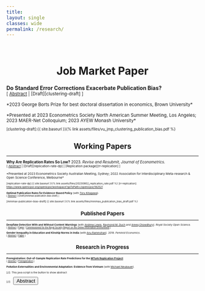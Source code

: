 ```yaml
---
title: 
layout: single
classes: wide
permalink: /research/
---
```

<br/> 

<!-- Google Tag Manager (noscript) -->
<noscript><iframe src="https://www.googletagmanager.com/ns.html?id=GTM-PNS829G"
height="0" width="0" style="display:none;visibility:hidden"></iframe></noscript>
<!-- End Google Tag Manager (noscript) -->

# <center> Job Market Paper </center>

**Do Standard Error Corrections Exacerbate Publication Bias?**<br/>
<small>[ <a href="#/" onclick="visib('clustering')">Abstract</a> | [Draft][clustering-draft] ] </small>

<div id="clustering" style="display: none; text-align: justify; line-height: 1.2" ><small>
Over the past several decades, econometrics research has devoted substantial efforts to improving the credibility of standard errors. This paper studies how such improvements interact with the selective publication process to affect the ultimate credibility of published studies. I show that adopting improved but enlarged standard errors for individual studies can inadvertently lead to higher bias in the studies selected for publication. Intuitively, this is because increasing standard errors raises the bar on statistical significance, which exacerbates publication bias. Despite the possibility of higher bias, I show that the coverage of published confidence intervals unambiguously increases. I illustrate these phenomena using a newly constructed dataset on the adoption of clustered standard errors in the difference-in-differences literature between 2000 and 2009. Clustering is associated with a near doubling in the magnitude of published effect sizes. I estimate a model of the publication process and find that clustering led to large improvements in coverage but also sizable increases in bias. To examine the overall impact on evidence-based policy, I develop a model of a policymaker who uses information from published studies to inform policy decisions and overestimates the precision of estimates when standard errors are unclustered. I find that clustering lowers minimax regret when policymakers exhibit sufficiently high loss aversion for mistakenly implementing an ineffective or harmful policy.
</small><br><br/></div>

<small>
*2023 George Borts Prize for best doctoral dissertation in economics, Brown University*<br/>
  <br/>
*Presented at 2023 Econometrics Society North American Summer Meeting, Los Angeles; 2023 MAER-Net Colloquium; 2023 AYEW Monash University*
<small>

[clustering-draft]:{{ site.baseurl }}{% link assets/files/vu_jmp_clustering_publication_bias.pdf %}

# <center> Working Papers </center>
- - -

**Why Are Replication Rates So Low?** 2023. *Revise and Resubmit, Journal of Econometrics.* <br/>
<small>[ <a href="#/" onclick="visib('replication-rate')">Abstract</a> | [Draft][replication-rate-dp] | [Replication package][rr-replication] ] </small>

<div id="replication-rate" style="display: none; text-align: justify; line-height: 1.2" ><small>
Many explanations have been offered for why replication rates are low in the social sciences, including selective publication, p-hacking, and treatment effect heterogeneity. This article emphasizes that issues with common power calculations in replication studies may also play an important role. Theoretically, I show in a simple model of the publication process that issues with the way that replication power is commonly calculated imply we should always expect replication rates to fall below their intended power targets, even when original studies are unbiased and there is no p-hacking or treatment effect heterogeneity. Empirically, I find that a parsimonious model accounting only for issues with power calculations can fully explain observed replication rates in experimental economics and social science, and two-thirds of the replication gap in psychology.
</small><br><br/></div>

<small>
*Presented at 2023 Econometrics Society Australian Meeting, Sydney; 2022 Association for Interdisciplinary Meta-research & Open Science Conference, Melbourne*
<small>

[replication-rate-dp]:{{ site.baseurl }}{% link assets/files/20230802_replication_rate.pdf %}
[rr-replication]: https://www.openicpsr.org/openicpsr/workspace?goToPath=/openicpsr/182521


**Optimal Publication Rules for Evidence-Based Policy** (with [Toru Kitagawa][tkitagawa]).<br/>
<small>[ <a href="#/" onclick="visib('minimax-publication-bias')">Abstract</a> | [Draft][minimax-publication-bias-draft] ] </small>

<div id="minimax-publication-bias" style="display: none; text-align: justify; line-height: 1.2" ><small>
Empirical research can inform evidence-based policy choice but may be censored due to publication bias. How does this impact the decisions of policymakers who do not have, or are unwilling to use, prior beliefs about a policy's impact? For minimax regret policymakers, we characterize the optimal treatment rule with selective publication against statistically insignificant results. We then show that the optimal publication rule which minimizes maximum regret is non-selective. This contrasts with the optimal publication rule for Bayesian policymakers studied in the literature, where only `extreme' results that sufficiently move the prior are published. Thus, in the minimax regret framework, the optimal publication regime for policy choice is consistent with valid statistical inference in scientific research.
</small><br><br/></div>

[minimax-publication-bias-draft]:{{ site.baseurl }}{% link assets/files/minimax_publication_bias_draft.pdf %}

[tkitagawa]: https://sites.google.com/brown.edu/torukitagawa



# <center> Published Papers </center>
- - -
**Deepfake Detection With and Without Content Warnings** (with [Andrew Lewis][alewis], [Raymond M. Duch][rduch] and [Areeq Chowdhury][achowdhury]). *Royal Society Open Science.*<br/>
<small>[ <a href="#/" onclick="visib('deepfake')">Abstract</a> | [Paper][deepfake-paper] | [Commissioned for the Royal Society Report on the Online Information Environment][rs-report] ] </small>

<div id="deepfake" style="display: none; text-align: justify; line-height: 1.2" ><small>
The rapid advancement of ‘deepfake’ video technology — which uses deep learning artificial intelligence algorithms to create fake videos that look real — has given urgency to the question of how policymakers and technology companies should moderate inauthentic content. We conduct an experiment to measure people’s alertness to and ability to detect a high-quality deepfake amongst a set of videos. First, we find that in a natural setting with no content warnings,
individuals who are exposed to a deepfake video of neutral content are no more likely to detect anything out of the ordinary (32.9%) compared to a control group who viewed only authentic videos (34.1%). Second, we find that when individuals are given a warning that at least one video in a set of five videos is a deepfake, only 21.6% of respondents correctly identify the deepfake as the only inauthentic video, while the remainder erroneously select at least one genuine video as a deepfake.
</small><br><br/></div>

[deepfake-paper]: https://royalsocietypublishing.org/doi/epdf/10.1098/rsos.231214
[deepfake-draft]: https://osf.io/cb7rw
[rs-report]: https://royalsociety.org/-/media/policy/projects/online-information-environment/the-online-information-environment.pdf
[alewis]: https://www.politics.ox.ac.uk/person/andrew-lewis
[rduch]: https://www.raymondduch.com/
[achowdhury]: https://areeqchowdhury.com/

**Gender Inequality in Education and Kinship Norms in India** (with [Anu Rammohan][arammohan]). 2018. *Feminist Economics*.<br/>
<small>[ <a href="#/" onclick="visib('education-kinship')">Abstract</a> | [Paper][education-kinship] ] </small>

<div id="education-kinship" style="display: none; text-align: justify; line-height: 1.2" ><small>
Women’s schooling attainment in India continues to lag considerably behind that of men. This paper uses nationally representative district-level data from the 2007–8 District Level Household and Facility Survey (DLHS-3), Indicus Analytics, and the 2011–12 Indian Human Development Survey-II (IHDS-II) to examine the role of socioeconomic and cultural factors in influencing gender differentials in schooling. The results provide quantitative evidence of the role of different economic and sociocultural factors on gender disparities in education. The empirical results show that economic development is an important factor in narrowing gender gaps in education, with wealthier districts more likely to educate girls than poorer districts. However, the norm of patrilocal exogamy, where wives migrate to co-reside with their husband’s kin, is associated with worse outcomes for women’s schooling relative to men’s schooling; and, in keeping with anthropological research, gender-differentiated inequities in education are more pronounced in Northern India.
</small><br><br/></div>

[education-kinship]: https://www.tandfonline.com/doi/abs/10.1080/13545701.2017.1364399#:~:text=However%2C%20the%20norm%20of%20patrilocal,more%20pronounced%20in%20Northern%20India.
[arammohan]: https://research-repository.uwa.edu.au/en/persons/anu-rammohan

# <center> Research in Progress </center>
- - -

**Preregistration: Out-of-Sample Replication Rate Predictions for the [MTurk Replication Project](https://mtrp.info/index.html)**<br/>
<small>[ <a href="#/" onclick="visib('preregistered-prediction')">Abstract</a> | [Preregistration][preregistered-prediction-draft] ] </small>
<div id="preregistered-prediction" style="display: none; text-align: justify; line-height: 1.2" ><small>
The MTurk Replication Project will test the reproducibility of 26 social science studies that used online research participants and were published in PNAS between 2015 and 2018. For the subset of 19 studies reporting t-ratios, this paper preregisters an out-of-sample prediction that 57% will be successfully replicated with a statistical significant effect in the same direction as the original study. It also preregisters individual-study predictions, identifying ten studies with very high expected replication probabilities (>95%) and seven studies with relatively low expected replication probabilities (<15%). These 'predictions' should be viewed as estimates of real replication power given the project's replication design. When replication outcomes are made publicly available, I will compare them against my preregistered estimates of real replication power.
</small><br><br/></div>

[preregistered-prediction-draft]:https://osf.io/q7ckx



**Pollution Externalities and Environmental Adaptation: Evidence from Vietnam** (with [Michael Neubauer][mneubauer]).

[mneubauer]: https://ibes.brown.edu/people/michael-neubauer

[//]: This java script is the button to show abstract
<script>
 function visib(id) {
  var x = document.getElementById(id);
  if (x.style.display === "block") {
    x.style.display = "none";
  } else {
    x.style.display = "block";
  }
}
</script>

[//]:&emsp;<button onclick="visib('polariz')" class="btn btn--inverse btn--small">Abstract</button>
